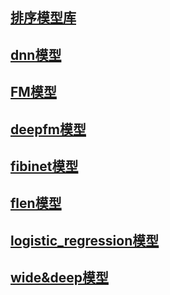 ## [排序模型库](https://github.com/PaddlePaddle/PaddleRec/blob/master/models/rank)
## [dnn模型](https://github.com/PaddlePaddle/PaddleRec/blob/master/models/rank/dnn)
## [FM模型](https://github.com/PaddlePaddle/PaddleRec/blob/master/models/rank/fm)
## [deepfm模型](https://github.com/PaddlePaddle/PaddleRec/blob/master/models/rank/deepfm)
## [fibinet模型](https://github.com/PaddlePaddle/PaddleRec/blob/master/models/rank/fibinet)
## [flen模型](https://github.com/PaddlePaddle/PaddleRec/tree/master/models/rank/flen)
## [logistic_regression模型](https://github.com/PaddlePaddle/PaddleRec/blob/master/models/rank/logistic_regression)
## [wide&deep模型](https://github.com/PaddlePaddle/PaddleRec/blob/master/models/rank/wide_deep)
